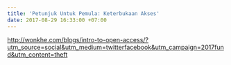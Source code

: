 ```yaml
---
title: 'Petunjuk Untuk Pemula: Keterbukaan Akses'
date: 2017-08-29 16:33:00 +07:00
---
```


http://wonkhe.com/blogs/intro-to-open-access/?utm_source=social&utm_medium=twitterfacebook&utm_campaign=2017fund&utm_content=theft